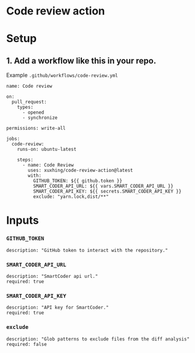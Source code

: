 # Code review action


# Setup

## 1. Add a workflow like this in your repo.

Example `.github/workflows/code-review.yml`

```
name: Code review

on:
  pull_request:
    types:
      - opened
      - synchronize

permissions: write-all

jobs:
  code-review:
    runs-on: ubuntu-latest
    
    steps:
      - name: Code Review
        uses: xuxhing/code-review-action@latest
        with:
          GITHUB_TOKEN: ${{ github.token }}
          SMART_CODER_API_URL: ${{ vars.SMART_CODER_API_URL }}
          SMART_CODER_API_KEY: ${{ secrets.SMART_CODER_API_KEY }}
          exclude: "yarn.lock,dist/**"
```


# Inputs

### `GITHUB_TOKEN`
    description: "GitHub token to interact with the repository."
### `SMART_CODER_API_URL`
    description: "SmartCoder api url."
    required: true
### `SMART_CODER_API_KEY`
    description: "API key for SmartCoder."
    required: true
### `exclude`
    description: "Glob patterns to exclude files from the diff analysis"
    required: false